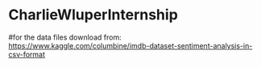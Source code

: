 # CharlieWluperInternship

#for the data files download from: https://www.kaggle.com/columbine/imdb-dataset-sentiment-analysis-in-csv-format
